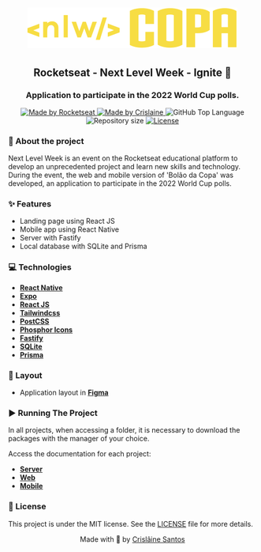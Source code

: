 <div>
  <h1 align="center"> 
    <img alt="nlw_copa" src="./web/src/assets/logo.svg">
  </h1>
  <h2 align="center"> 
    Rocketseat - Next Level Week - Ignite 🚀
  </h2>
  <h3 align="center"> 
    Application to participate in the 2022 World Cup polls.
  </h3>

  <p align="center">
    <a href="https://rocketseat.com.br">
      <img alt="Made by Rocketseat" src="https://img.shields.io/badge/made%20by-Rocketseat-blueviolet?style=plastic">
    </a>
    <a href="https://github.com/crislainesc"> 
      <img alt="Made by Crislaine" src="https://img.shields.io/badge/solved%20by-Crislâine%20Santos-blueviolet?style=plastic">
    </a>
    <img alt="GitHub Top Language" src="https://img.shields.io/github/languages/top/crislainesc/nlw_copa?color=blue&style=plastic">
    <img alt="Repository size" src="https://img.shields.io/github/repo-size/crislainesc/nlw_copa?style=plastic"/>
    <a href="https://opensource.org/licenses/MIT">
      <img alt="License" src="https://img.shields.io/badge/license-MIT-brightgreen?style=plastic">
    </a>
  </p>
</div>

### 📖 About the project

Next Level Week is an event on the Rocketseat educational platform to develop an unprecedented project and learn new skills and technology. During the event, the web and mobile version of 'Bolão da Copa' was developed, an application to participate in the 2022 World Cup polls.
### ✨ Features

- Landing page using React JS
- Mobile app using React Native
- Server with Fastify
- Local database with SQLite and Prisma


### 💻 Technologies

-   **[React Native](https://reactnative.dev/)**
-   **[Expo](https://expo.dev/)**
-   **[React JS](https://pt-br.reactjs.org/)**
-   **[Tailwindcss](https://tailwindcss.com/)**
-   **[PostCSS](https://postcss.org/)**
-   **[Phosphor Icons](https://phosphoricons.com/)**
-   **[Fastify](https://www.fastify.io/)**
-   **[SQLite](https://www.sqlite.org/index.html)**
-   **[Prisma](https://www.prisma.io/)**


### 🎨 Layout

-   Application layout in  **[Figma](https://www.figma.com/community/file/1169028343875283461)**

### ▶️ Running The Project

In all projects, when accessing a folder, it is necessary to download the packages with the manager of your choice.

Access the documentation for each project:

- **[Server](./server/README.md)**
- **[Web](./web/README.md)**
- **[Mobile](./mobile/README.md)**

### 📝 License

This project is under the MIT license. See the [LICENSE](/LICENSE) file for more details.

<div align="center">
  <p> Made with 💜 by <a href="https://github.com/crislainesc">Crislâine Santos</a> </p>
</div>
